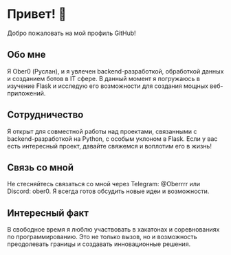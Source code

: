 
 # Привет! 👋

Добро пожаловать на мой профиль GitHub!

## Обо мне

Я Ober0 (Руслан), и я увлечен backend-разработкой, обработкой данных и созданием ботов в IT сфере. В данный момент я погружаюсь в изучение Flask и исследую его возможности для создания мощных веб-приложений.

## Сотрудничество

Я открыт для совместной работы над проектами, связанными с backend-разработкой на Python, с особым уклоном в Flask. Если у вас есть интересный проект, давайте свяжемся и воплотим его в жизнь!

## Связь со мной

Не стесняйтесь связаться со мной через Telegram: @Oberrrr или Discord: ober0. Я всегда готов обсудить новые идеи и возможности.

## Интересный факт

В свободное время я люблю участвовать в хакатонах и соревнованиях по программированию. Это не только вызов, но и возможность преодолевать границы и создавать инновационные решения.

